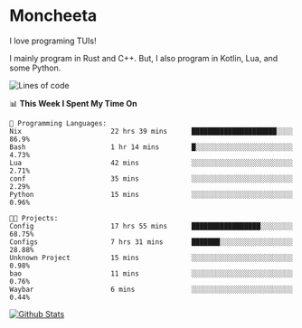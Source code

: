 # Moncheeta

I love programing TUIs!

I mainly program in Rust and C++. But, I also program in Kotlin, Lua, and some Python.

<!--START_SECTION:waka-->
![Lines of code](https://img.shields.io/badge/From%20Hello%20World%20I%27ve%20Written-47%20Thousand%20lines%20of%20code-blue)

📊 **This Week I Spent My Time On** 

```text
💬 Programming Languages: 
Nix                      22 hrs 39 mins      █████████████████████░░░░   86.9% 
Bash                     1 hr 14 mins        █░░░░░░░░░░░░░░░░░░░░░░░░   4.73% 
Lua                      42 mins             ░░░░░░░░░░░░░░░░░░░░░░░░░   2.71% 
conf                     35 mins             ░░░░░░░░░░░░░░░░░░░░░░░░░   2.29% 
Python                   15 mins             ░░░░░░░░░░░░░░░░░░░░░░░░░   0.96%

🐱‍💻 Projects: 
Config                   17 hrs 55 mins      █████████████████░░░░░░░░   68.75% 
Configs                  7 hrs 31 mins       ███████░░░░░░░░░░░░░░░░░░   28.88% 
Unknown Project          15 mins             ░░░░░░░░░░░░░░░░░░░░░░░░░   0.98% 
bao                      11 mins             ░░░░░░░░░░░░░░░░░░░░░░░░░   0.76% 
Waybar                   6 mins              ░░░░░░░░░░░░░░░░░░░░░░░░░   0.44%

```


<!--END_SECTION:waka-->

[![Github Stats](https://github-readme-stats.vercel.app/api?username=Moncheeta&show_icons=true&hide=stars&include_all_commits=true&theme=dracula)](https://github.com/anuraghazra/github-readme-stats)
